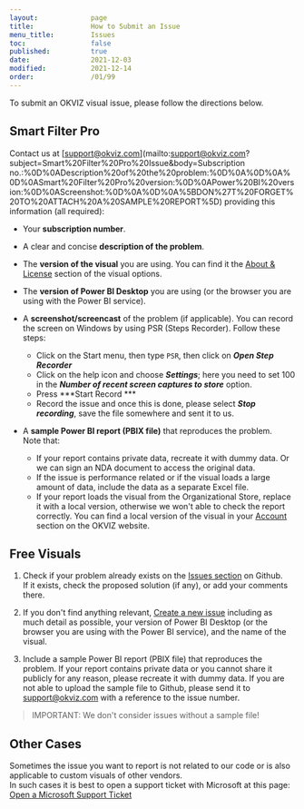 ```yaml
---
layout:             page
title:              How to Submit an Issue
menu_title:         Issues
toc:                false
published:          true
date:               2021-12-03
modified:           2021-12-14
order:              /01/99
---
```


To submit an OKVIZ visual issue, please follow the directions below.

## Smart Filter Pro

Contact us at [support@okviz.com](mailto:support@okviz.com?subject=Smart%20Filter%20Pro%20Issue&body=Subscription no.:%0D%0ADescription%20of%20the%20problem:%0D%0A%0D%0A%0D%0ASmart%20Filter%20Pro%20version:%0D%0APower%20BI%20version:%0D%0AScreenshot:%0D%0A%0D%0A%5BDON%27T%20FORGET%20TO%20ATTACH%20A%20SAMPLE%20REPORT%5D) providing this information (all required):
- Your **subscription number**.
- A clear and concise **description of the problem**.
- The **version of the visual** you are using. You can find it the [About & License](../smart-filter-pro/about) section of the visual options.
- The **version of Power BI Desktop** you are using (or the browser you are using with the Power BI service).
- A **screenshot/screencast** of the problem (if applicable). 
    You can record the screen on Windows by using PSR (Steps Recorder). Follow these steps:
    - Click on the Start menu, then type `PSR`, then click on ***Open Step Recorder***  
    - Click on the help icon and choose ***Settings***; here you need to set 100 in the  ***Number of recent screen captures to store*** option.
    - Press ***Start Record *** 
    - Record the issue and once this is done, please select ***Stop recording***, save the file somewhere and sent it to us.

- A **sample Power BI report (PBIX file)** that reproduces the problem.  
Note that:
    - If your report contains private data, recreate it with dummy data. Or we can sign an NDA document to access the original data.
    - If the issue is performance related or if the visual loads a large amount of data, include the data as a separate Excel file.
    - If your report loads the visual from the Organizational Store, replace it with a local version, otherwise we won't able to check the report correctly. You can find a local version of the visual in your [Account](https://okviz.com/account/) section on the OKVIZ website.


## Free Visuals

1. Check if your problem already exists on the [Issues section](https://github.com/okviz/free-visuals/issues)
 on Github.  
 If it exists, check the proposed solution (if any), or add your comments there.

2. If you don't find anything relevant, [Create a new issue](https://github.com/okviz/free-visuals/issues/new?assignees=&labels=&template=bug-report.md&title=Visual+Name+-+Issue+description) including as much detail as possible, your version of Power BI Desktop (or the browser you are using with the Power BI service), and the name of the visual.

3. Include a sample Power BI report (PBIX file) that reproduces the problem. 
If your report contains private data or you cannot share it publicly for any reason, please recreate it with dummy data. 
If you are not able to upload the sample file to Github, please send it to [support@okviz.com](mailto:support@okviz.com?subject=Free%20Visual%20Issue%20) with a reference to the issue number.

> IMPORTANT: We don't consider issues without a sample file!

## Other Cases

Sometimes the issue you want to report is not related to our code or is also applicable to custom visuals of other vendors.  
In such cases it is best to open a support ticket with Microsoft at this page: [Open a Microsoft Support Ticket](https://powerbi.microsoft.com/en-us/support/pro/)